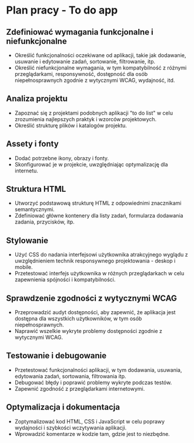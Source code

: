 # Plan pracy - To do app

## Zdefiniować wymagania funkcjonalne i niefunkcjonalne

- Określić funkcjonalności oczekiwane od aplikacji, takie jak dodawanie, usuwanie i edytowanie zadań, sortowanie, filtrowanie, itp.
- Określić niefunkcjonalne wymagania, w tym kompatybilność z różnymi przeglądarkami, responsywność, dostępność dla osób niepełnosprawnych zgodnie z wytycznymi WCAG, wydajność, itd.

## Analiza projektu

- Zapoznać się z projektami podobnych aplikacji "to do list" w celu zrozumienia najlepszych praktyk i wzorców projektowych.
- Określić strukturę plików i katalogów projektu.

## Assety i fonty

- Dodać potrzebne ikony, obrazy i fonty.
- Skonfigurować je w projekcie, uwzględniając optymalizację dla internetu.

## Struktura HTML

- Utworzyć podstawową strukturę HTML z odpowiednimi znacznikami semantycznymi.
- Zdefiniować główne kontenery dla listy zadań, formularza dodawania zadania, przycisków, itp.

## Stylowanie

- Użyć CSS do nadania interfejsowi użytkownika atrakcyjnego wyglądu z uwzględnieniem technik responsywnego projektowania - deskop i mobile.
- Przetestować interfejs użytkownika w różnych przeglądarkach w celu zapewnienia spójności i kompatybilności.

## Sprawdzenie zgodności z wytycznymi WCAG

- Przeprowadzić audyt dostępności, aby zapewnić, że aplikacja jest dostępna dla wszystkich użytkowników, w tym osób niepełnosprawnych.
- Naprawić wszelkie wykryte problemy dostępności zgodnie z wytycznymi WCAG.

## Testowanie i debugowanie

- Przetestować funkcjonalności aplikacji, w tym dodawania, usuwania, edytowania zadań, sortowania, filtrowania itp.
- Debugować błędy i poprawić problemy wykryte podczas testów.
- Zapewnić zgodność z przeglądarkami internetowymi.

## Optymalizacja i dokumentacja

- Zoptymalizować kod HTML, CSS i JavaScript w celu poprawy wydajności i szybkości wczytywania aplikacji.
- Wprowadzić komentarze w kodzie tam, gdzie jest to niezbędne.
